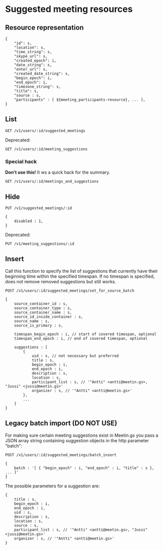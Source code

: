 
# Suggested meeting resources

## Resource representation

    {
        "id": s,
        "location": s,
        "time_string": s,
        "skype_url": s,
        "created_epoch": i,
        "date_string": s,
        "enter_url": s,
        "created_date_string": s,
        "begin_epoch": i,
        "end_epoch": i,
        "timezone_string": s,
        "title": s,
        "source : s,
        "participants" : [ ${meeting_participants-resource}, ... ],
    }

## List

    GET /v1/users/:id/suggested_meetings

Deprecated:

    GET /v1/users/:id/meeting_suggestions


### Special hack

**Don't use this!** It ws a quick hack for the summary.

    GET /v1/users/:id/meetings_and_suggestions

## Hide

    PUT /v1/suggested_meetings/:id

    {
        disabled : 1,
    }

Deprecated:

    PUT /v1/meeting_suggestions/:id


## Insert

Call this function to specify the list of suggestions that currently have their beginning time within the specified timespan. If no timespan is specified, does not remove removed suggestions but still works.

    POST /v1/users/:id/suggested_meetings/set_for_source_batch

    {
        source_container_id : s,
        source_container_type : s,
        source_container_name : s,
        source_id_inside_container : s,
        source_name : s,
        source_is_primary : s,

        timespan_begin_epoch : i, // start of covered timespan, optional
        timespan_end_epoch : i, // end of covered timespan, optional

        suggestions : [
            {
                uid : s, // not necessary but preferred
                title : s,
                begin_epoch : i,
                end_epoch : i,
                description : s,
                location : s,
                participant_list : s, // '"Antti" <antti@meetin.gs>, "Jussi" <jussi@meetin.gs>'
                organizer : s, // '"Antti" <antti@meetin.gs>'
            },
            ...
        ]
    }


## Legacy batch import (DO NOT USE)

For making sure certain meeting suggestions exist in Meetin.gs you pass a JSON array string containing suggestion objects in the http parameter "batch":

    POST /v1/users/:id/suggested_meetings/batch_insert

    {
        batch : '[ { "begin_epoch" : i, "end_epoch" : i, "title" : s }, ... ]'
    }

The possible parameters for a suggestion are:

    {
        title : s,
        begin_epoch : i,
        end_epoch : i,
        uid : s,
        description : s,
        location : s,
        source : s,
        participant_list : s, // '"Antti" <antti@meetin.gs>, "Jussi" <jussi@meetin.gs>'
        organizer : s, // '"Antti" <antti@meetin.gs>'
    }
